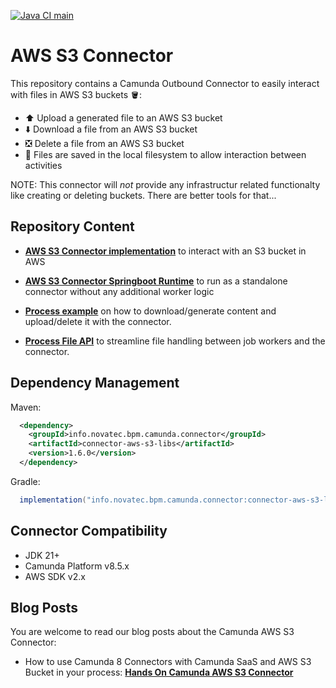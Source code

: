 [![Java CI main](https://github.com/NovatecConsulting/camunda-aws-s3-connector/actions/workflows/maven.yml/badge.svg?branch=main)](https://github.com/NovatecConsulting/camunda-aws-s3-connector/actions/workflows/maven.yml)

# AWS S3 Connector

This repository contains a Camunda Outbound Connector to easily interact with files in AWS S3 buckets 🪣:

- ⬆️ Upload a generated file to an AWS S3 bucket
- ⬇️ Download a file from an AWS S3 bucket
- ❎ Delete a file from an AWS S3 bucket
- 📁 Files are saved in the local filesystem to allow interaction between activities

NOTE: This connector will _not_ provide any infrastructur related functionalty like creating or deleting buckets. There are better tools for that...

## Repository Content

* **[AWS S3  Connector implementation](connector-aws-s3-libs/README.md)** to interact with an S3 bucket in AWS

* **[AWS S3 Connector Springboot Runtime](connector-aws-s3-standalone/README.md)** to run as a standalone connector 
without any additional worker logic

* **[Process example](connector-aws-s3-example/README.md)** on how to download/generate content and upload/delete it with the connector.

* **[Process File API](connector-file-api/README.md)** to streamline file handling between job workers and the connector.
  
## Dependency Management

Maven:
```xml
  <dependency>
    <groupId>info.novatec.bpm.camunda.connector</groupId>
    <artifactId>connector-aws-s3-libs</artifactId>
    <version>1.6.0</version>
  </dependency>
```

Gradle:
```groovy
  implementation("info.novatec.bpm.camunda.connector:connector-aws-s3-libs:1.6.0")
```

## Connector Compatibility

- JDK 21+
- Camunda Platform v8.5.x
- AWS SDK v2.x

## Blog Posts
You are welcome to read our blog posts about the Camunda AWS S3 Connector:

- How to use Camunda 8 Connectors with Camunda SaaS and AWS S3 Bucket in your process: **[Hands On Camunda AWS S3 Connector](https://medium.com/@jannik_74984/hands-on-camunda-aws-s3-connector-cd6f5011740b)**
